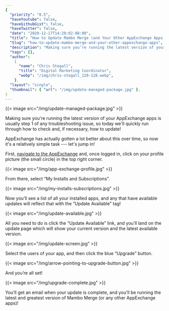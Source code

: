 ```yaml
---
{
  "priority": "0.5",
  "haveYoutube": false,
  "haveGithubGist": false,
  "haveTwitter": false,
  "date": "2020-12-17T14:20:02-08:00",
  "title": "How to Update Mambo Merge (and Your Other AppExchange Apps)",
  "Slug": "how-to-update-mambo-merge-and-your-other-appexchange-apps",
  "description": "Making sure you’re running the latest version of your AppExchange apps is usually step 1 of any troubleshooting issue, so today we’ll…",
  "tags": [],
  "author":
    {
      "name": "Chris Stegall",
      "title": "Digital Marketing Coordinator",
      "webp": "/img/chris-stegall_128-128.webp",
    },
  "layout": "single",
  "thumbnail": { "url": "/img/update-managed-package.jpg" },
}
---
```


{{< image src="/img/update-managed-package.jpg" >}}

Making sure you're running the latest version of your AppExchange apps is usually step 1 of any troubleshooting issue, so today we'll quickly run through how to check and, if necessary, how to update!

AppExchange has actually gotten a lot better about this over time, so now it's a relatively simple task --- let's jump in!

First, [navigate to the AppExchange](https://appexchange.salesforce.com/appxConsultingListingDetail?listingId=a0N30000001gF9jEAE) and, once logged in, click on your profile picture (the small circle) in the top right corner.

{{< image src="/img/app-exchange-profile.jpg" >}}

From there, select “My Installs and Subscriptions”.

{{< image src="/img/my-installs-subscriptions.jpg" >}}

Now you’ll see a list of all your installed apps, and any that have available updates will reflect that with the “Update Available” tag!

{{< image src="/img/update-available.jpg" >}}

All you need to do is click the “Update Available” link, and you’ll land on the update page which will show your current version and the latest available version.

{{< image src="/img/update-screen.jpg" >}}

Select the users of your app, and then click the blue “Upgrade” button.

{{< image src="/img/arrow-pointing-to-upgrade-button.jpg" >}}

And you’re all set!

{{< image src="/img/upgrade-complete.jpg" >}}

You’ll get an email when your update is complete, and you’ll be running the latest and greatest version of Mambo Merge (or any other AppExchange apps)!
